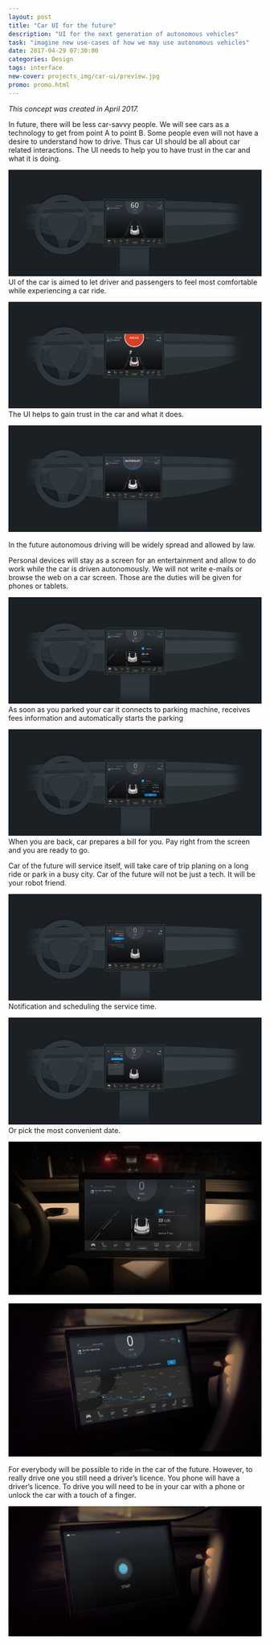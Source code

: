 ```yaml
---
layout: post
title: "Car UI for the future"
description: "UI for the next generation of autonomous vehicles"
task: "imagine new use-cases of how we may use autonomous vehicles"
date: 2017-04-29 07:30:00
categories: Design
tags: interface
new-cover: projects_img/car-ui/preview.jpg
promo: promo.html
---
```


*This concept was created in April 2017.*

In future, there will be less car-savvy people. We will see cars as a technology  to get from point A to point B. Some people even will not have a desire to understand how to drive.  Thus car UI should be all about car related interactions. The UI needs to help you to have trust in the car and what it is doing.

<span class="p1000">![](/projects_img/car-ui/start.png)</span>
UI of the car is aimed to let driver and passengers to feel most comfortable while experiencing a car ride.

<span class="p1000">![](/projects_img/car-ui/break.png)</span>
The UI helps to gain trust in the car and what it does.

<span class="p1000">![](/projects_img/car-ui/auto.png)</span>

In the future autonomous driving will be widely spread and allowed by law.

Personal devices will stay as a screen for an entertainment and allow to do work while the car is driven autonomously. We will not write e-mails or browse the web on a car screen. Those are the duties will be given for phones or tablets.
	
<span class="p1000">![](/projects_img/car-ui/parking-1.png)</span>
As soon as you parked your car it connects to parking machine, receives fees information and automatically starts the parking

<span class="p1000">![](/projects_img/car-ui/parking-2.png)</span>
When you are back, car prepares a bill for you. Pay right from the screen and you are ready to go.

Car of the future will service itself, will take care of trip planing on a long ride or park in a busy city. Car of the future will not be just a tech. It will be your robot friend.
	
<span class="p1000">![](/projects_img/car-ui/service-1.png)</span>
Notification and scheduling the service time.

<span class="p1000">![](/projects_img/car-ui/service-2.png)</span>
Or pick the most convenient date.

<span class="p1000">![](/projects_img/car-ui/park-rend.png)</span>

<span class="p1000">![](/projects_img/car-ui/trip-rend.png)</span>

For everybody will be possible to ride in the car of the future. However, to really drive one you still need a driver’s licence. You phone will have a driver’s licence. To drive you will need to be in your car with a phone or unlock the car with a touch of a finger.

<span class="p1000">![](/projects_img/car-ui/start-rend.png)</span>